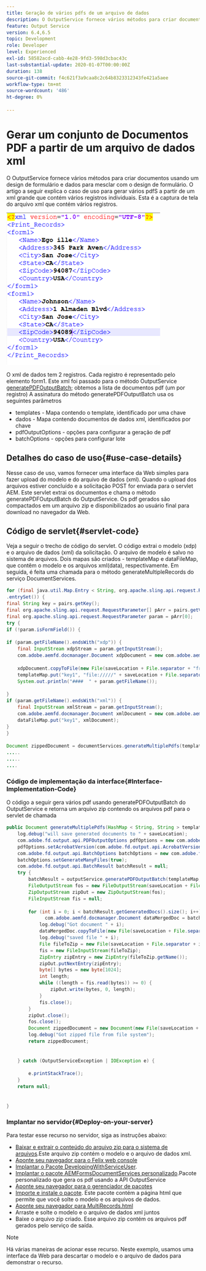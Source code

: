```yaml
---
title: Geração de vários pdfs de um arquivo de dados
description: O OutputService fornece vários métodos para criar documentos usando um design de formulário e dados para mesclar com o design de formulário. Saiba como gerar vários pdfS de um xml grande que contém vários registros individuais.
feature: Output Service
version: 6.4,6.5
topic: Development
role: Developer
level: Experienced
exl-id: 58582acd-cabb-4e28-9fd3-598d3cbac43c
last-substantial-update: 2020-01-07T00:00:00Z
duration: 138
source-git-commit: f4c621f3a9caa8c2c64b8323312343fe421a5aee
workflow-type: tm+mt
source-wordcount: '486'
ht-degree: 0%

---
```


# Gerar um conjunto de Documentos PDF a partir de um arquivo de dados xml

O OutputService fornece vários métodos para criar documentos usando um design de formulário e dados para mesclar com o design de formulário. O artigo a seguir explica o caso de uso para gerar vários pdfS a partir de um xml grande que contém vários registros individuais.
Esta é a captura de tela do arquivo xml que contém vários registros.

![xml-de-vários-registros](assets/multi-record-xml.PNG)

O xml de dados tem 2 registros. Cada registro é representado pelo elemento form1. Este xml foi passado para o método OutputService [generatePDFOutputBatch](https://helpx.adobe.com/aem-forms/6/javadocs/com/adobe/fd/output/api/OutputService.html); obtemos a lista de documentos pdf (um por registro)
A assinatura do método generatePDFOutputBatch usa os seguintes parâmetros

* templates - Mapa contendo o template, identificado por uma chave
* dados - Mapa contendo documentos de dados xml, identificados por chave
* pdfOutputOptions - opções para configurar a geração de pdf
* batchOptions - opções para configurar lote



## Detalhes do caso de uso{#use-case-details}

Nesse caso de uso, vamos fornecer uma interface da Web simples para fazer upload do modelo e do arquivo de dados (xml). Quando o upload dos arquivos estiver concluído e a solicitação POST for enviada para o servlet AEM. Este servlet extrai os documentos e chama o método generatePDFOutputBatch do OutputService. Os pdf gerados são compactados em um arquivo zip e disponibilizados ao usuário final para download no navegador da Web.

## Código de servlet{#servlet-code}

Veja a seguir o trecho de código do servlet. O código extrai o modelo (xdp) e o arquivo de dados (xml) da solicitação. O arquivo de modelo é salvo no sistema de arquivos. Dois mapas são criados - templateMap e dataFileMap, que contêm o modelo e os arquivos xml(data), respectivamente. Em seguida, é feita uma chamada para o método generateMultipleRecords do serviço DocumentServices.

```java
for (final java.util.Map.Entry < String, org.apache.sling.api.request.RequestParameter[] > pairs: params
.entrySet()) {
final String key = pairs.getKey();
final org.apache.sling.api.request.RequestParameter[] pArr = pairs.getValue();
final org.apache.sling.api.request.RequestParameter param = pArr[0];
try {
if (!param.isFormField()) {

if (param.getFileName().endsWith("xdp")) {
    final InputStream xdpStream = param.getInputStream();
    com.adobe.aemfd.docmanager.Document xdpDocument = new com.adobe.aemfd.docmanager.Document(xdpStream);

    xdpDocument.copyToFile(new File(saveLocation + File.separator + "fromui.xdp"));
    templateMap.put("key1", "file://///" + saveLocation + File.separator + "fromui.xdp");
    System.out.println("####  " + param.getFileName());

}
if (param.getFileName().endsWith("xml")) {
    final InputStream xmlStream = param.getInputStream();
    com.adobe.aemfd.docmanager.Document xmlDocument = new com.adobe.aemfd.docmanager.Document(xmlStream);
    dataFileMap.put("key1", xmlDocument);
}
}

Document zippedDocument = documentServices.generateMultiplePdfs(templateMap, dataFileMap,saveLocation);
.....
.....
....
```

### Código de implementação da interface{#Interface-Implementation-Code}

O código a seguir gera vários pdf usando generatePDFOutputBatch do OutputService e retorna um arquivo zip contendo os arquivos pdf para o servlet de chamada

```java
public Document generateMultiplePdfs(HashMap < String, String > templateMap, HashMap < String, Document > dataFileMap, String saveLocation) {
    log.debug("will save generated documents to " + saveLocation);
    com.adobe.fd.output.api.PDFOutputOptions pdfOptions = new com.adobe.fd.output.api.PDFOutputOptions();
    pdfOptions.setAcrobatVersion(com.adobe.fd.output.api.AcrobatVersion.Acrobat_11);
    com.adobe.fd.output.api.BatchOptions batchOptions = new com.adobe.fd.output.api.BatchOptions();
    batchOptions.setGenerateManyFiles(true);
    com.adobe.fd.output.api.BatchResult batchResult = null;
    try {
        batchResult = outputService.generatePDFOutputBatch(templateMap, dataFileMap, pdfOptions, batchOptions);
        FileOutputStream fos = new FileOutputStream(saveLocation + File.separator + "zippedfile.zip");
        ZipOutputStream zipOut = new ZipOutputStream(fos);
        FileInputStream fis = null;

        for (int i = 0; i < batchResult.getGeneratedDocs().size(); i++) {
              com.adobe.aemfd.docmanager.Document dataMergedDoc = batchResult.getGeneratedDocs().get(i);
            log.debug("Got document " + i);
            dataMergedDoc.copyToFile(new File(saveLocation + File.separator + i + ".pdf"));
            log.debug("saved file " + i);
            File fileToZip = new File(saveLocation + File.separator + i + ".pdf");
            fis = new FileInputStream(fileToZip);
            ZipEntry zipEntry = new ZipEntry(fileToZip.getName());
            zipOut.putNextEntry(zipEntry);
            byte[] bytes = new byte[1024];
            int length;
            while ((length = fis.read(bytes)) >= 0) {
                zipOut.write(bytes, 0, length);
            }
            fis.close();
        }
        zipOut.close();
        fos.close();
        Document zippedDocument = new Document(new File(saveLocation + File.separator + "zippedfile.zip"));
        log.debug("Got zipped file from file system");
        return zippedDocument;


    } catch (OutputServiceException | IOException e) {

        e.printStackTrace();
    }
    return null;


}
```

### Implantar no servidor{#Deploy-on-your-server}

Para testar esse recurso no servidor, siga as instruções abaixo:

* [Baixar e extrair o conteúdo do arquivo zip para o sistema de arquivos](assets/mult-records-template-and-xml-file.zip).Este arquivo zip contém o modelo e o arquivo de dados xml.
* [Aponte seu navegador para o Felix web console](http://localhost:4502/system/console/bundles)
* [Implantar o Pacote DevelopingWithServiceUser](/help/forms/assets/common-osgi-bundles/DevelopingWithServiceUser.jar).
* [Implantar o pacote AEMFormsDocumentServices personalizado](/help/forms/assets/common-osgi-bundles/AEMFormsDocumentServices.core-1.0-SNAPSHOT.jar).Pacote personalizado que gera os pdf usando a API OutputService
* [Aponte seu navegador para o gerenciador de pacotes](http://localhost:4502/crx/packmgr/index.jsp)
* [Importe e instale o pacote](assets/generate-multiple-pdf-from-xml.zip). Este pacote contém a página html que permite que você solte o modelo e os arquivos de dados.
* [Aponte seu navegador para MultiRecords.html](http://localhost:4502/content/DocumentServices/Multirecord.html?)
* Arraste e solte o modelo e o arquivo de dados xml juntos
* Baixe o arquivo zip criado. Esse arquivo zip contém os arquivos pdf gerados pelo serviço de saída.

>[!NOTE]
>Há várias maneiras de acionar esse recurso. Neste exemplo, usamos uma interface da Web para descartar o modelo e o arquivo de dados para demonstrar o recurso.
